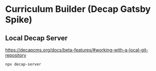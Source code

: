 # Curriculum Builder (Decap Gatsby Spike)

## Local Decap Server

https://decapcms.org/docs/beta-features/#working-with-a-local-git-repository

`npx decap-server`
